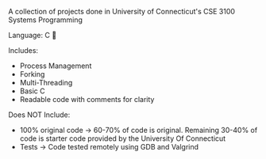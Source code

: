 A collection of projects done in University of Connecticut's CSE 3100 Systems Programming

Language: C 🌊

Includes:

* Process Management
* Forking
* Multi-Threading
* Basic C
* Readable code with comments for clarity

Does NOT Include:

* 100% original code -> 60-70% of code is original. Remaining 30-40% of code is starter code provided by the University Of Connecticut
* Tests -> Code tested remotely using GDB and Valgrind
